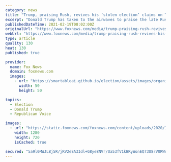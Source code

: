 ```yaml
---
category: news
title: "Trump, praising Rush, revives his ‘stolen election’ claims on TV"
excerpt: "Donald Trump has taken to the airwaves to praise the late Rush Limbaugh and declare that he still believes the election was stolen."
publishedDateTime: 2021-02-19T08:02:00Z
originalUrl: "https://www.foxnews.com/media/trump-praising-rush-revives-his-stolen-election-claims-on-tv"
webUrl: "https://www.foxnews.com/media/trump-praising-rush-revives-his-stolen-election-claims-on-tv"
type: article
quality: 130
heat: 130
published: true

provider:
  name: Fox News
  domain: foxnews.com
  images:
    - url: "https://smartableai.github.io/election/assets/images/organizations/foxnews.com-50x50.jpg"
      width: 50
      height: 50

topics:
  - Election
  - Donald Trump
  - Republican Voice

images:
  - url: "https://static.foxnews.com/foxnews.com/content/uploads/2020/10/THUMB-trumps-425A.jpg"
    width: 1280
    height: 720
    isCached: true

secured: "5a9l0MWJLBj5R/jRV2eEA3Idl+G8ye8NVr/Ua53fV1kBRyWonEQ73U8rV0RWnGZIdeR0EF5psO2Lz6HKJpIkUYCZLRgMwACoRkKKPtCPggX2J87GzJevJNHgMG/Uwv6Wk0vSqOdpiFzzYEii1dlLzCt4nUavLKHv9jfIhx7wQ1fEmq9not6qbZ4qBze4egcWmWbOXBOSvSbvilwmZPmHxtQ7YDI2yWEIA4KQCnu7LraKzbrWBpBdAQERlwMvlGKR0MF/KEqvzSwF1zk+RjHFuzOiwgewfBrPaRKdvD/yCZKLIiDgcob2qRCuvWEFR/GjWnW18w99f60PZ1/E+UGbYoXpnkWggei/QTGATJkc4hY=;+wZRC0zJ+WeO74IqQIQmqw=="
---
```


